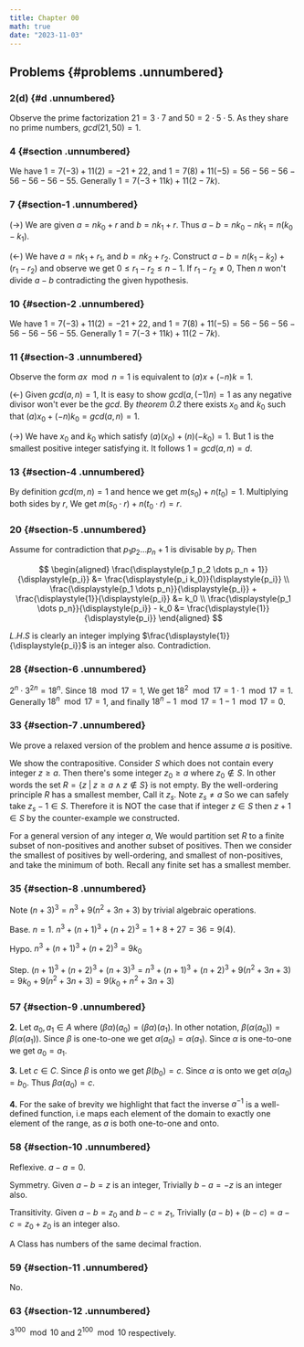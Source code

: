 ```yaml
---
title: Chapter 00
math: true
date: "2023-11-03"
---
```


$\newcommand{\nfrac}[2]{\frac{\displaystyle{#1}}{\displaystyle{#2}}}$

## Problems {#problems .unnumbered}

### 2(d) {#d .unnumbered}

Observe the prime factorization $21 = 3 \cdot 7$ and $50 = 2 \cdot 5 \cdot 5$. As they share no prime numbers, $gcd(21,50) = 1$.

### 4 {#section .unnumbered}

We have $1 = 7(-3) + 11(2) = -21 + 22$, and $1 = 7(8) + 11(-5) = 56 - 56 - 56 - 56 - 56 - 56 - 55$. Generally $1 = 7(-3 + 11k) + 11(2 - 7k)$.

### 7 {#section-1 .unnumbered}

$(\rightarrow)$ We are given $a = nk_0 + r$ and $b = nk_1 + r$. Thus $a - b = nk_0 - nk_1 = n(k_0 - k_1)$.

$(\leftarrow)$ We have $a = nk_1 + r_1$, and $b = nk_2 + r_2$. Construct $a - b = n(k_1 - k_2) + (r_1 - r_2)$ and observe we get $0 \leq r_1 - r_2 \leq n-1$. If $r_1 - r_2 \neq 0$, Then $n$ won't divide $a-b$ contradicting the given hypothesis.

### 10 {#section-2 .unnumbered}

We have $1 = 7(-3) + 11(2) = -21 + 22$, and $1 = 7(8) + 11(-5) = 56 - 56 - 56 - 56 - 56 - 56 - 55$. Generally $1 = 7(-3 + 11k) + 11(2 - 7k)$.

### 11 {#section-3 .unnumbered}

Observe the form $ax \mod n = 1$ is equivalent to $(a)x + (-n)k = 1$.

$(\leftarrow)$ Given $gcd(a,n) = 1$, It is easy to show $gcd(a, (-1)n) = 1$ as any negative divisor won't ever be the $gcd$. By *theorem 0.2* there exists $x_0$ and $k_0$ such that $(a)x_0 + (-n)k_0 = gcd(a,n) = 1$.

$(\rightarrow)$ We have $x_0$ and $k_0$ which satisfy $(a)(x_0) + (n)(-k_0) = 1$. But $1$ is the smallest positive integer satisfying it. It follows $1 = gcd(a,n) = d$.

### 13 {#section-4 .unnumbered}

By definition $gcd(m,n) = 1$ and hence we get $m(s_0) + n(t_0) = 1$. Multiplying both sides by $r$, We get $m(s_0 \cdot r) + n(t_0 \cdot r) = r$.

### 20 {#section-5 .unnumbered}

Assume for contradiction that $p_1 p_2 \dots p_n + 1$ is divisable by $p_i$. Then

$$
\begin{aligned}
    \frac{\displaystyle{p_1 p_2 \dots p_n + 1}}{\displaystyle{p_i}} &= \frac{\displaystyle{p_i k_0}}{\displaystyle{p_i}} \\
    \frac{\displaystyle{p_1 \dots p_n}}{\displaystyle{p_i}} + \frac{\displaystyle{1}}{\displaystyle{p_i}} &= k_0 \\
    \frac{\displaystyle{p_1 \dots p_n}}{\displaystyle{p_i}} - k_0 &= \frac{\displaystyle{1}}{\displaystyle{p_i}}
\end{aligned}
$$

$L.H.S$ is clearly an integer implying $\frac{\displaystyle{1}}{\displaystyle{p_i}}$ is an integer also. Contradiction.

### 28 {#section-6 .unnumbered}

$2^n \cdot 3^{2n} = 18^n$. Since $18 \mod 17 = 1$, We get $18^2 \mod 17 = 1 \cdot 1 \mod 17 = 1$. Generally $18^n \mod 17 = 1$, and finally $18^n - 1 \mod 17 = 1 - 1 \mod 17 = 0$.

### 33 {#section-7 .unnumbered}

We prove a relaxed version of the problem and hence assume $a$ is positive.

We show the contrapositive. Consider $S$ which does not contain every integer $z \geq a$. Then there's some integer $z_0 \geq a$ where $z_0 \notin S$. In other words the set $R =\{ z \; | \; z \geq a \wedge z \notin S \}$ is not empty. By the well-ordering principle $R$ has a smallest member, Call it $z_s$. Note $z_s \neq a$ So we can safely take $z_s - 1 \in S$. Therefore it is NOT the case that if integer $z \in S$ then $z+1 \in S$ by the counter-example we constructed.

For a general version of any integer $a$, We would partition set $R$ to a finite subset of non-positives and another subset of positives. Then we consider the smallest of positives by well-ordering, and smallest of non-positives, and take the minimum of both. Recall any finite set has a smallest member.

### 35 {#section-8 .unnumbered}

Note $(n+3)^3 = n^3 + 9(n^2 + 3n + 3)$ by trivial algebraic operations.

Base. $n = 1$. $n^3 + (n+1)^3 + (n+2)^3 = 1 + 8 + 27 = 36 = 9(4)$.

Hypo. $n^3 + (n+1)^3 + (n+2)^3 = 9k_0$

Step.
$(n+1)^3 + (n+2)^3 + (n+3)^3 = n^3 + (n+1)^3 + (n+2)^3 + 9(n^2 + 3n + 3) = 9k_0 + 9(n^2 + 3n + 3) = 9(k_0 + n^2 + 3n +3)$

### 57 {#section-9 .unnumbered}

**2.** Let $a_0, a_1 \in A$ where
$(\beta \alpha)(a_0) = (\beta \alpha)(a_1)$. In other notation, $\beta(\alpha(a_0)) = \beta(\alpha(a_1))$. Since $\beta$ is one-to-one we get $\alpha(a_0) = \alpha(a_1)$. Since $\alpha$ is one-to-one we get $a_0 = a_1$.

**3.** Let $c \in C$. Since $\beta$ is onto we get $\beta(b_0) = c$. Since $\alpha$ is onto we get $\alpha(a_0) = b_0$. Thus $\beta \alpha (a_0) = c$.

**4.** For the sake of brevity we highlight that fact the inverse $a^{-1}$ is a well-defined function, i.e maps each element of the domain to exactly one element of the range, as $a$ is both one-to-one and onto.

### 58 {#section-10 .unnumbered}

Reflexive. $a - a = 0$.

Symmetry. Given $a - b = z$ is an integer, Trivially $b - a = -z$ is an integer also.

Transitivity. Given $a - b = z_0$ and $b - c = z_1$, Trivially $(a - b) + (b - c) = a - c = z_0 + z_0$ is an integer also.

A Class has numbers of the same decimal fraction.

### 59 {#section-11 .unnumbered}

No.

### 63 {#section-12 .unnumbered}

$3^{100} \mod 10$ and $2^100 \mod 10$ respectively.
